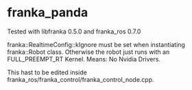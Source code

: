 # franka_panda

Tested with libfranka 0.5.0 and franka_ros 0.7.0

franka::RealtimeConfig::kIgnore must be set when instantiating franka::Robot class.
Otherwise the robot just runs with an FULL_PREEMPT_RT Kernel. Means: No Nvidia Drivers.

This hast to be edited inside franka_ros/franka_control/franka_control_node.cpp. 
